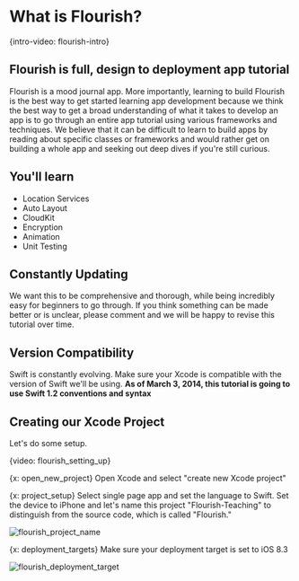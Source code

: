 # What is Flourish?

{intro-video: flourish-intro}

## Flourish is full, design to deployment app tutorial

Flourish is a mood journal app. More importantly, learning to build Flourish is
the best way to get started learning app development because we think the best
way to get a broad understanding of what it takes to develop an app is to go 
through an entire app tutorial using various frameworks and techniques. We believe
that it can be difficult to learn to build apps by reading about specific classes
or frameworks and would rather get on building a whole app and seeking out deep
dives if you're still curious. 

## You'll learn

* Location Services
* Auto Layout
* CloudKit
* Encryption
* Animation
* Unit Testing 

## Constantly Updating

We want this to be comprehensive and thorough, while being incredibly easy for
beginners to go through. If you think something can be made better or is unclear,
please comment and we will be happy to revise this tutorial over time. 

## Version Compatibility

Swift is constantly evolving. Make sure your Xcode is compatible with the version
of Swift we'll be using. 
<strong>As of March 3, 2014, this tutorial is going to use Swift 1.2 conventions and syntax </strong>


## Creating our Xcode Project

Let's do some setup. 

{video: flourish_setting_up}

{x: open_new_project}
Open Xcode and select "create new Xcode project" 

{x: project_setup}
Select single page app and set the language to Swift. Set the device to iPhone 
and let's name this project "Flourish-Teaching" to distinguish from the source 
code, which is called "Flourish."

![flourish_project_name](/tuts_images/flourish_project_name.png)

{x: deployment_targets}
Make sure your deployment target is set to iOS 8.3 

![flourish_deployment_target](/tuts_images/deployment_target.png)





